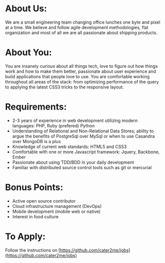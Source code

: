 # About Us:
We are a small engineering team changing office lunches one byte and pixel at a time. We believe and follow agile development methodologies, flat organization and most of all we are all passionate about shipping products.

# About You:
You are insanely curious about all things tech, love to figure out how things work and how to make them better, passionate about user experience and build applications that people love to use. You are comfortable working throughout all areas of the stack: from optimizing performance of the query to applying the latest CSS3 tricks to the responsive layout.

# Requirements:

* 2-3 years of experience in web development utilizing modern languages: PHP, Ruby (prefered) Python
* Understanding of Relational and Non-Relational Data Stores; ability to argue the benefits of PostgreSql over MySql or when to use Casandra over MongoDB is a plus
* Knowledge of current web standards: HTML5 and CSS3
* Comfortable with one or more Javascript framework: Jquery, Backbone, Ember
* Passionate about using TDD/BDD in your daily development
* Familiar with distributed source control tools such as git or mercurial

# Bonus Points:
* Active open source contributor
* Cloud infrastructure management (DevOps)
* Mobile development (mobile web or native)
* Interest in food culture

# To Apply:
Follow the instructions on [https://github.com/cater2me/jobs](https://github.com/cater2me/jobs)


